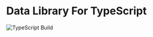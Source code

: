 # Data Library For TypeScript

![TypeScript Build](https://github.com/SridharSathaSivam/data-lib/workflows/TypeScript%20Build/badge.svg)